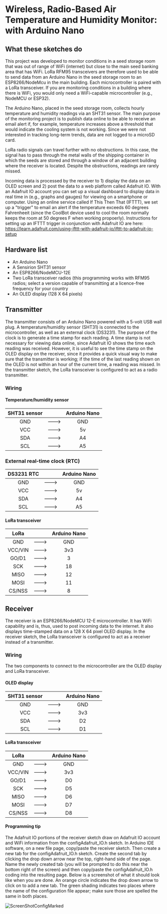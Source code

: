 # Wireless, Radio-Based Air Temperature and Humidity Monitor: with Arduino Nano 

## What these sketches do
This project was developed to monitor conditions in a seed storage room that was out of range of WiFi (internet) but close to the main seed banking area that has WiFi. LoRa RFM95 transceivers are therefore used to be able to send data from an Arduino Nano in the seed storage room to an ESP8266/NodeMcu in the main building. Each microcontroller is paired with a LoRa transceiver. If you are monitoring conditions in a building where there is WiFi, you would only need a WiFi-capable microcontroller (e.g., NodeMCU or ESP32). 

The Arduino Nano, placed in the seed storage room, collects hourly temperature and humidity readings via an SHT31 sensor. The main purpose of the monitoring project is to publish data online to be able to receive an email alert if, for example, temperature increases above a threshold that would indicate the cooling system is not working. Since we were not interested in tracking long-term trends, data are not logged to a microSD card.

LoRa radio signals can travel further with no obstructions. In this case, the signal has to pass through the metal walls of the shipping container in which the seeds are stored and through a window of an adjacent building where the receiver is located. Despite the obstructions, readings are rarely missed. 

Incoming data is processed by the receiver to 1) display the data on an OLED screen and 2) post the data to a web platform called Adafruit IO. With an Adafruit IO account you can set up a visual dashboard to display data in real time in (e.g., graphs and gauges) for viewing on a smartphone or computer. Using an online service called If This Then That (IFTTT), we set up a "trigger" to email an alert if the temperature exceeds 60 degrees Fahrenheeit (since the CoolBot device used to cool the room normally keeps the room at 50 degrees F when working propoerly). Instructions for setting up an IFTTT trigger in conjunction with Adafruit IO are here: https://learn.adafruit.com/using-ifttt-with-adafruit-io/ifttt-to-adafruit-io-setup

## Hardware list
* An Arduino Nano
* A Sensirion SHT31 sensor
* An ESP8266/NodeMCU-12E
* Two LoRa transceiver radios (this programming works with RFM95 radios; select a version capable of transmitting at a licence-free frequency for your country
* An OLED display (128 X 64 pixels)

## Transmitter
The transmitter consists of an Arduino Nano powered with a 5-volt USB wall plug. A temperature/humidity sensor (SHT31) is connected to the microcontroller, as well as an external clock (DS3231). The purpose of the clock is to generate a time stamp for each reading. A time stamp is not necessary for viewing data online, since Adafruit IO shows the time each reading was received. However, it is useful to see the time stamp on the OLED display on the receiver, since it provides a quick visual way to make sure that the transmitter is working; if the time of the last reading shown on the OLED is not within an hour of the current time, a reading was missed. In the transmitter sketch, the LoRa transceiver is configured to act as a radio transmitter.

### Wiring

#### Temperature/humidity sensor
| SHT31 sensor   |      |  Arduino Nano   |
| :---:          |:---: |  :---:          |
| GND            | ---> |  GND            |
| VCC            | ---> |  5v             |
| SDA            | ---> |  A4             |
| SCL            | ---> |  A5             |

### External real-time clock (RTC)
| DS3231 RTC     |      |  Arduino Nano   |
| :---:          |:---: |  :---:          |
| GND            | ---> |  GND            |
| VCC            | ---> |  5v             |
| SDA            | ---> |  A4             |
| SCL            | ---> |  A5             |

#### LoRa transceiver
| LoRa           |       | Arduino Nano   |
| :---:          | :---: | :---:          |
| GND            |  ---> | GND            |
| VCC/VIN        |  ---> | 3v3            |
| GO/D1          |  ---> | 3              |
| SCK            |  ---> | 18             |
| MISO           |  ---> | 12             |
| MOSI           |  ---> | 11             |
| CS/NSS         |  ---> | 8              |

## Receiver
The receiver is an ESP8266/NodeMCU 12-E microcontroller. It has WiFi capability and is, thus, used to post incoming data to the internet. It also displays time-stamped data on a 128 X 64 pixel OLED display. In the receiver sketch, the LoRa transceiver is configured to act as a receiver instead of a transmitter. 

### Wiring
The two components to connect to the microcontroller are the OLED display and LoRa transceiver.
#### OLED display
| SHT31 sensor   |      |  Arduino Nano   |
| :---:          |:---: |  :---:          |
| GND            | ---> |  GND            |
| VCC            | ---> |  3v3            |
| SDA            | ---> |  D2             |
| SCL            | ---> |  D1             |

#### LoRa transceiver
| LoRa           |       | Arduino Nano   |
| :---:          | :---: | :---:          |
| GND            |  ---> | GND            |
| VCC/VIN        |  ---> | 3v3            |
| GO/D1          |  ---> | D0             |
| SCK            |  ---> | D5             |
| MISO           |  ---> | D6             |
| MOSI           |  ---> | D7             |
| CS/NSS         |  ---> | D8             |

#### Programming tip
The Adafruit IO portions of the receiver sketch draw on Adafruit IO account and WiFi information from the configAdafruit_IO.h sketch. In Arduino IDE software, on a new file page, copy/paste the receiver sketch. Then create a new tab for the configAdafruit_IO.h sketch. Create the second tab by clicking the drop down arrow near the top, right-hand side of the page. Name the newly created tab (you will be prompted to do this near the bottom right of the screen) and then copy/paste the configAdafruit_IO.h coding into the resulting page. Below is a screenshot of what it should look like when you are done. An orange circle indicates the drop down arrow to click on to add a new tab. The green shading indicates two places where the name of the configuration file appear; make sure those are spelled the same in both places.

![ScreenShotConfigMarked](https://user-images.githubusercontent.com/69003593/162020955-25247d16-91ca-42fb-8d8e-189885afed87.jpg)


